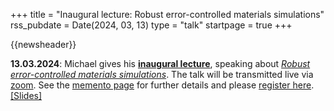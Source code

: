 +++
title       = "Inaugural lecture: Robust error-controlled materials simulations"
rss_pubdate = Date(2024, 03, 13)
type        = "talk"
startpage   = true
+++

{{newsheader}}

**13.03.2024**:
Michael gives his [**inaugural lecture**](https://memento.epfl.ch/event/inaugural-lecture-robust-error-controlled-materi-2/),
speaking about [*Robust error-controlled materials simulations*](https://michael-herbst.com/slides/inaugural2024).
The talk will be transmitted live via [zoom](https://epfl.zoom.us/j/62519319142).
See the [memento page](https://memento.epfl.ch/event/inaugural-lecture-robust-error-controlled-materi-2/)
for further details and please
[register here](https://docs.google.com/forms/d/e/1FAIpQLSfY8gfOSNR3b3qQD8G5xCS8Jkkj7r6JfhvC0bUWPPljf7hjlw/viewform).
[[Slides]](https://michael-herbst.com/slides/inaugural2024)
